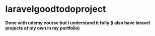 # laravelgoodtodoproject
**Done with udemy course but i understand it fully (i also have laravel projects of my own in my portfolio)**
